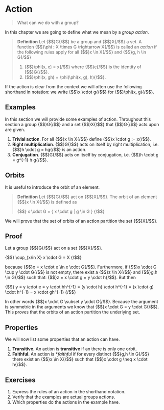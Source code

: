 # Action
> What can we do with a group?

In this chapter we are going to define what we mean by a _group action_. 

> **Definition** Let {$$}G{/$$} be a group and {$$}X{/$$} a set. A function
> {$$}\phi : X \times G \rightarrow X{/$$} is called an _action_ if the
> following rules apply for all {$$}x \in X{/$$} and {$$}g, h \in G{/$$} 
>
> 1. {$$}\phi(x, e) = x{/$$} where {$$}e{/$$} is the identity of {$$}G{/$$}.
> 2. {$$}\phi(x, gh) = \phi(\phi(x, g), h){/$$}.

If the action is clear from the context we will often use the following
shorthand in notation: we write {$$}x \cdot g{/$$} for {$$}\phi(x, g){/$$}.

## Examples
In this section we will provide some examples of action. Throughout this section
a group {$$}G{/$$} and a set {$$}X{/$$} that {$$}G{/$$} acts upon are given.

1. **Trivial action**. For all {$$}x \in X{/$$} define {$$}x \cdot g := x{/$$}.
2. **Right multiplication**. {$$}G{/$$} acts on itself by right multiplication,
   i.e. {$$}h \cdot g = hg{/$$} is an action.
3. **Conjugation**. {$$}G{/$$} acts on itself by conjugation, i.e.
   {$$}h \cdot g = g^{-1} h g{/$$}.

## Orbits
It is useful to introduce the orbit of an element.

> **Definition** Let {$$}G{/$$} act on {$$}X{/$$}. The orbit of an element
> {$$}x \in X{/$$} is defined as
>
> {$$}
> x \cdot G = \{ x \cdot g | g \in G \}
> {/$$}

We will prove that the set of orbits of an action partition the set {$$}X{/$$}.

## Proof
Let a group {$$}G{/$$} act on a set {$$}X{/$$}.

{$$}
\cup_{x\in X} x \cdot G = X
{/$$}

because {$$}x = x \cdot e \in x \cdot G{/$$}. Furthermore, if 
{$$}x \cdot G \cup y \cdot G{/$$} is not empty, there exist a {$$}z \in X{/$$}
and {$$}g,h \in G{/$$} such that: {$$}z = x \cdot g = y \cdot h{/$$}. But then

{$$}
y = y \cdot e = y \cdot hh^{-1} = (y \cdot h) \cdot h^{-1} = 
(x \cdot g) \cdot h^{-1} = x \cdot gh^{-1}
{/$$}

In other words {$$}x \cdot G \subset y \cdot G{/$$}. Because the argument is symmetric
in the arguments we know that {$$}x \cdot G = y \cdot G{/$$}. This proves that
the orbits of an action partition the underlying set.

## Properties
We will now list some properties that an action can have. 
1. **Transitive**. An action is **transitive** if an there is only one orbit.
2. **Faithful**. An action is **faithful* if for every distinct
   {$$}g,h \in G{/$$} there exist an {$$}x \in X{/$$} such that
   {$$}x \cdot g \neq x \cdot h{/$$}.

## Exercises
1. Express the rules of an action in the shorthand notation.
2. Verify that the examples are actual groups actions.
3. Which properties do the actions in the example have.
